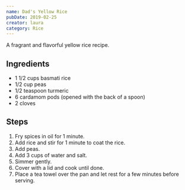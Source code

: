 ```yaml
---
name: Dad's Yellow Rice
pubDate: 2019-02-25
creator: laura
category: Rice
---
```

A fragrant and flavorful yellow rice recipe.

## Ingredients
- 1 1/2 cups basmati rice
- 1/2 cup peas
- 1/2 teaspoon turmeric
- 6 cardamom pods (opened with the back of a spoon)
- 2 cloves

## Steps
1. Fry spices in oil for 1 minute.
2. Add rice and stir for 1 minute to coat the rice.
3. Add peas.
4. Add 3 cups of water and salt.
5. Simmer gently.
6. Cover with a lid and cook until done.
7. Place a tea towel over the pan and let rest for a few minutes before serving.
